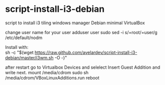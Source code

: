 # script-install-i3-debian
script to install i3 tiling windows manager Debian minimal VirtualBox

change user name for your user
  adduser user sudo
  sed -i s/=root/=user/g /etc/default/nodm

Install with:  
sh -c "$(wget https://raw.github.com/avelardev/script-install-i3-debian/master/i3wm.sh -O -)"

after restart go to Virtualbox Devices and selelect Insert Guest Addition and write next.
mount /media/cdrom
sudo sh /media/cdrom/VBoxLinuxAdditions.run
reboot
